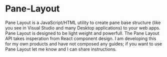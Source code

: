 # Pane-Layout
Pane Layout is a JavaScript/HTML utility to create pane base structure (like you see in Visual Studio and many Desktop applications) to your web apps.  Pane Layout is designed to be light weight and powerfull.  The Pane Layout API takes insperation from React component design.  I am developing this for my own products and have not composed any guides; if you want to use Pane Layout let me know and I can share instructions.
